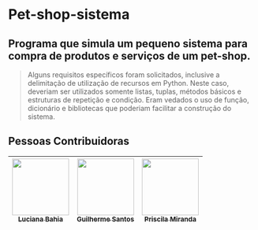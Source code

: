 # Pet-shop-sistema

## Programa que simula um pequeno sistema para compra de produtos e serviços de um pet-shop.


>Alguns requisitos específicos foram solicitados, inclusive a delimitação de utilização de recursos em Python. Neste caso, deveriam ser utilizados somente listas, tuplas, métodos básicos e estruturas de repetição e condição. Eram vedados o uso de função, dicionário e bibliotecas que poderiam facilitar a construção do sistema.

## Pessoas Contribuidoras

| [<img src="https://avatars.githubusercontent.com/u/70717919?s=70&v=4" width=115><br><sub>Luciana Bahia</sub>](https://github.com/lucianabahia) | [<img src="https://avatars.githubusercontent.com/u/58301411?v=4" width=115><br><sub>Guilherme Santos</sub>](https://github.com/guisantos13) |  [<img src="https://avatars.githubusercontent.com/u/55546267?v=4" width=115><br><sub>Priscila Miranda</sub>](https://github.com/priscilafraser) |
| :---: | :---: | :---: |
